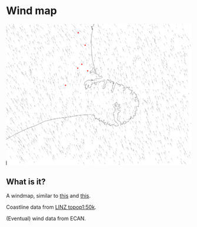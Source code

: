 # Wind map
![Image of the app](screenshot.png)

## What is it?
A windmap, similar to [this](https://air.nullschool.net/) and [this](http://hint.fm/wind/).

Coastline data from [LINZ topop1:50k](https://data.linz.govt.nz/layer/258-nz-coastlines-topo-150k/).

(Eventual) wind data from ECAN.
